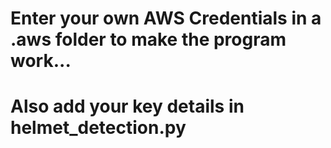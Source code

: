 # Enter your own AWS Credentials in a .aws folder to make the program work...
# Also add your key details in helmet_detection.py